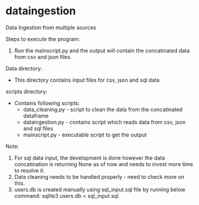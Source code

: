# dataingestion
Data Ingestion from multiple sources

Steps to execute the program:
1. Run the mainscript.py and the output will contain the concatinated data from csv and json files. 

Data directory:
- This directory contains input files for csv, json and sql data

scripts directory:
- Contains following scripts:
    - data_cleaning.py - script to clean the data from the concatinated dataframe
    - dataingestion.py - contains script which reads data from csv, json and sql files
    - mainscript.py - executable script to get the output

Note: 
1. For sql data input, the development is done however the data concatination is returning None as of now and needs to invest more time to resolve it.
2. Data cleaning needs to be handled properly - need to check more on this.
3. users.db is created manually using sql_input.sql file by running below command:
    sqlite3 users.db < sql_input.sql
